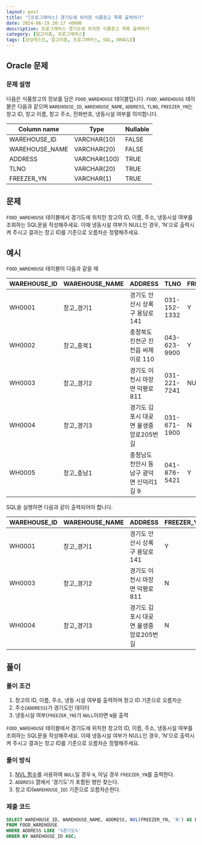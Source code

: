 ```yaml
---
layout: post
title: "[프로그래머스] 경기도에 위치한 식품창고 목록 출력하기"
date: 2024-06-19 20:17 +0900
description: 프로그래머스 경기도에 위치한 식품창고 목록 출력하기
category: [알고리즘, 프로그래머스]
tags: [코딩테스트, 알고리즘, 프로그래머스, SQL, ORACLE]
---
```

## Oracle 문제
### 문제 설명
다음은 식품창고의 정보를 담은 `FOOD_WAREHOUSE` 테이블입니다. `FOOD_WAREHOUSE` 테이블은 다음과 같으며 `WAREHOUSE_ID`, `WAREHOUSE_NAME`, `ADDRESS`, `TLNO`, `FREEZER_YN`는 창고 ID, 창고 이름, 창고 주소, 전화번호, 냉동시설 여부를 의미합니다.

| Column name | Type | Nullable |
|---|---|---|
| WAREHOUSE_ID | VARCHAR(10) | FALSE |
| WAREHOUSE_NAME | VARCHAR(20) | FALSE |
| ADDRESS | VARCHAR(100) | TRUE |
| TLNO | VARCHAR(20) | TRUE |
| FREEZER_YN | VARCHAR(1) | TRUE |

## 문제
`FOOD_WAREHOUSE` 테이블에서 경기도에 위치한 창고의 ID, 이름, 주소, 냉동시설 여부를 조회하는 SQL문을 작성해주세요. 이때 냉동시설 여부가 NULL인 경우, 'N'으로 출력시켜 주시고 결과는 창고 ID를 기준으로 오름차순 정렬해주세요.

## 예시
`FOOD_WAREHOUSE`  테이블이 다음과 같을 때

| WAREHOUSE_ID | WAREHOUSE_NAME | ADDRESS | TLNO | FREEZER_YN |
|---|---|---|---|---|
| WH0001 | 창고_경기1 | 경기도 안산시 상록구 용담로 141 | 031-152-1332 | Y |
| WH0002 | 창고_충북1 | 충청북도 진천군 진천읍 씨제이로 110 | 043-623-9900 | Y |
| WH0003 | 창고_경기2 | 경기도 이천시 마장면 덕평로 811 | 031-221-7241 | NULL |
| WH0004 | 창고_경기3 | 경기도 김포시 대곶면 율생중앙로205번길 | 031-671-1900 | N |
| WH0005 | 창고_충남1 | 충청남도 천안시 동남구 광덕면 신덕리1길 9 | 041-876-5421 | Y |

SQL을 실행하면 다음과 같이 출력되어야 합니다.

| WAREHOUSE_ID | WAREHOUSE_NAME | ADDRESS | FREEZER_YN |
|---|---|---|---|
| WH0001 | 창고_경기1 | 경기도 안산시 상록구 용담로 141 | Y |
| WH0003 | 창고_경기2 | 경기도 이천시 마장면 덕평로 811 | N |
| WH0004 | 창고_경기3 | 경기도 김포시 대곶면 율생중앙로205번길 | N |

## 풀이
### 풀이 조건
1. 창고의 ID, 이름, 주소, 냉동 시설 여부를 출력하며 창고 ID 기준으로 오름차순
2. 주소(`ADDRESS`)가 경기도인 데이터
3. 냉동시설 여부(`FREEZER_YN`)가 `NULL`이라면 `N`을 출력

`FOOD_WAREHOUSE` 테이블에서 경기도에 위치한 창고의 ID, 이름, 주소, 냉동시설 여부를 조회하는 SQL문을 작성해주세요. 이때 냉동시설 여부가 NULL인 경우, 'N'으로 출력시켜 주시고 결과는 창고 ID를 기준으로 오름차순 정렬해주세요.

### 풀이 방식
1. [NVL 함수](/posts/oracle-nvl-함수)를 사용하여 `NULL`일 경우 `N`, 아닐 경우 `FREEZER_YN`를 출력한다.
2. `ADDRESS` 열에서 '경기도'가 포함된 행만 찾는다.
3. 창고 ID(`WAREHOUSE_ID`) 기준으로 오름차순한다.

### 제출 코드
```sql
SELECT WAREHOUSE_ID, WAREHOUSE_NAME, ADDRESS, NVL(FREEZER_YN, 'N') AS FREEZER_YN
FROM FOOD_WAREHOUSE
WHERE ADDRESS LIKE '%경기도%'
ORDER BY WAREHOUSE_ID ASC;
```
